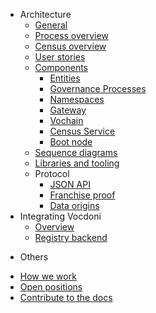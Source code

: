 <!-- - [White paper](/whitepaper.md) -->
- Architecture
    - [General](/architecture/general.md)
    - [Process overview](/architecture/process-overview.md)
    - [Census overview](/architecture/census-overview.md)
    - [User stories](/architecture/user-stories.md)
    - [Components](/architecture/components.md)
        - [Entities](/architecture/components/entities.md)
        - [Governance Processes](/architecture/components/processes.md)
        - [Namespaces](/architecture/components/namespaces.md)
        - [Gateway](/architecture/components/gateway.md)
        - [Vochain](/architecture/components/vochain.md)
        - [Census Service](/architecture/components/census-service.md)
        - [Boot node](/architecture/components/bootnode.md)
    - [Sequence diagrams](/architecture/sequence-diagrams.md)
    - [Libraries and tooling](/architecture/libraries-tooling.md)
    - Protocol
        - [JSON API](/architecture/protocol/json-api.md)
        - [Franchise proof](/architecture/protocol/franchise-proof.md)
        - [Data origins](/architecture/protocol/data-origins.md)
        <!-- - [Messaging](/architecture/protocol/messaging.md) -->
- Integrating Vocdoni
   - [Overview](/integration/overview.md)
   - [Registry backend](/integration/registry-token-api.md)
<!--- Design
<!--  - [UI prototype](design/ui-prototype.md) -->
<!--  - [Reputation mechanisms](design/entities-reputation-mechanisms.md) -->
<!--  - [Sketch.systems convention](design/sketch-systems-convention.md) -->

- Others
  <!--  - - [Vision](about-us/vision.md)-->
  <!--  - - [Problem and solution](about-us/problem-solution.md)-->
<!--  - - [Alternatives](about-us/alternatives.md)-->
  - [How we work](/about-us/how-we-work.md)
  - [Open positions](/about-us/open-positions.md)
  - [Contribute to the docs](/other/contribute.md)
